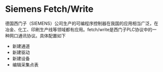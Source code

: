 # Siemens Fetch/Write

德国西门子（SIEMENS）公司生产的可编程序控制器在我国的应用相当广泛，在冶金、化工、印刷生产线等领域都有应用。fetch/write是西门子PLC协议中的一种网口通讯协议。具体配置如下

- 新建通道
- 新建驱动
- 新建设备
- 编辑采集点表

  

